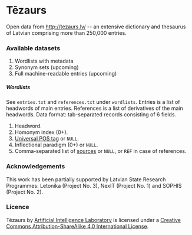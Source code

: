 # Tēzaurs

Open data from http://tezaurs.lv/ -- an extensive dictionary and thesaurus of Latvian comprising more than 250,000 entries.

### Available datasets

1. Wordlists with metadata
2. Synonym sets (upcoming)
3. Full machine-readable entries (upcoming)

##### Wordlists

See `entries.txt` and `references.txt` under `wordlists`. Entries is a list of headwords of main entries. References is a list of derivatives of the main headwords.
Data format: tab-separated records consisting of 6 fields.

1. Headword.
2. Homonym index (0+).
3. [Universal POS tag](http://universaldependencies.github.io/docs/u/pos/) or `NULL`.
4. Inflectional paradigm (0+) or `NULL`.
5. Comma-separated list of [sources](http://tezaurs.lv/#/avoti) or `NULL`, or `REF` in case of references.

### Acknowledgements

This work has been partially supported by Latvian State Research Programmes: Letonika (Project No. 3), NexIT (Project No. 1) and SOPHIS (Project No. 2).

### Licence

Tēzaurs by [Artificial Intelligence Laboratory](http://ailab.lv/) is licensed under a [Creative Commons Attribution-ShareAlike 4.0 International License](http://creativecommons.org/licenses/by-sa/4.0/).
